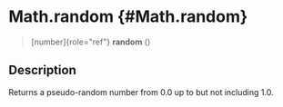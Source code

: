 Math.random {#Math.random}
===========

> [number]{role="ref"} **random** ()

Description
-----------

Returns a pseudo-random number from 0.0 up to but not including 1.0.
